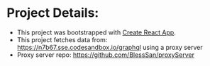 # Project Details:

* This project was bootstrapped with [Create React App](https://github.com/facebook/create-react-app).
* This project fetches data from: https://n7b67.sse.codesandbox.io/graphql using a proxy server
* Proxy server repo: https://github.com/BlessSan/proxyServer
